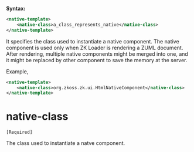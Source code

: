 **Syntax:**

```xml
<native-template>  
    <native-class>a_class_represents_native</native-class>  
</native-template>
```

It specifies the class used to instantiate a native component. The
native component is used only when ZK Loader is rendering a ZUML
document. After rendering, multiple native components might be merged
into one, and it might be replaced by other component to save the memory
at the server.

Example,

``` xml
<native-template>
    <native-class>org.zkoss.zk.ui.HtmlNativeComponent</native-class>
</native-template>
```

# native-class

`[Required]`

The class used to instantiate a natve component.


